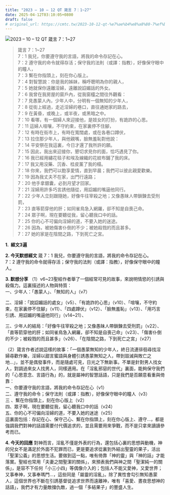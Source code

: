 ```yaml
---
title: "2023 – 10 – 12 QT 箴言 7：1~27"
date: 2025-04-12T03:10:05+0800
draft: false
# original_url: https://cmtc.tw/2023-10-12-qt-%e7%ae%b4%e8%a8%80-7%ef%bc%9a127
---
```


![2023 – 10 – 12 QT  箴言 7：1\~27](/images/qt.jpg  "2023 – 10 – 12 QT  箴言 7：1\~27")

> 箴言 7：1\~27  
> 7：1 我兒，你要遵守我的言語，將我的命令存記在心。  
> 7：2 遵守我的命令就得存活；保守我的法則（或譯：指教），好像保守眼中的瞳人，  
> 7：3 繫在你指頭上，刻在你心版上。  
> 7：4 對智慧說：你是我的姊妹，稱呼聰明為你的親人，  
> 7：5 她就保你遠離淫婦，遠離說諂媚話的外女。  
> 7：6 我曾在我房屋的窗戶內，從我窗欞之間往外觀看：  
> 7：7 見愚蒙人內，少年人中，分明有一個無知的少年人，  
> 7：8 從街上經過，走近淫婦的巷口，直往通她家的路去，  
> 7：9 在黃昏，或晚上，或半夜，或黑暗之中。  
> 7：10 看哪，有一個婦人來迎接他，是妓女的打扮，有詭詐的心思。  
> 7：11 這婦人喧嚷，不守約束，在家裏停不住腳，  
> 7：12 有時在街市上，有時在寬闊處，或在各巷口蹲伏，  
> 7：13 拉住那少年人，與他親嘴，臉無羞恥對他說：  
> 7：14 平安祭在我這裏，今日才還了我所許的願。  
> 7：15 因此，我出來迎接你，懇切求見你的面，恰巧遇見了你。  
> 7：16 我已經用繡花毯子和埃及線織的花紋布鋪了我的床。  
> 7：17 我又用沒藥、沉香、桂皮薰了我的榻。  
> 7：18 你來，我們可以飽享愛情，直到早晨；我們可以彼此親愛歡樂。  
> 7：19 因為我丈夫不在家，出門行遠路；  
> 7：20 他手拿銀囊，必到月望才回家。  
> 7：21 淫婦用許多巧言誘他隨從，用諂媚的嘴逼他同行。  
> 7：22 少年人立刻跟隨她，好像牛往宰殺之地；又像愚昧人帶鎖鍊去受刑罰，  
> 7：23 直等箭穿他的肝；如同雀鳥急入網羅，卻不知是自喪己命。  
> 7：24 眾子啊，現在要聽從我，留心聽我口中的話。  
> 7：25 你的心不可偏向淫婦的道，不要入她的迷途。  
> 7：26 因為，被她傷害仆倒的不少；被她殺戮的而且甚多。  
> 7：27 她的家是在陰間之路，下到死亡之宮。

**1.  經文3遍**

**2. 今天默想經文**
箴 7：1 我兒，你要遵守我的言語，將我的命令存記在心。  
7：2 遵守我的命令就得存活；保守我的法則（或譯：指教），好像保守眼中的瞳人。

**3. 默想分享**
（1）v6\~23聖經作者舉了一個經常可見的故事，來說明情慾的引誘與殺傷力。這裏描述的人物與特質：  
一、少年人：「愚蒙人」、「無知的人」（v7）

二、淫婦：「說諂媚話的處女」（v5）、「有詭詐的心思」（v10）、「喧嚷，不守約束，在家裏停不住腳」（v11）、「四處蹲伏」（v12）、「臉無羞恥」（v13）、「用巧言引誘、用諂媚的嘴逼他同行」（v14\~21）、

三、少年人的結局：「好像牛往宰殺之地；又像愚昧人帶鎖鍊去受刑罰」（v22）、「直等箭穿他的肝；如同雀鳥急入網羅，卻不知是自喪己命」（v23）、「傷害仆倒的不少；被殺戮的而且甚多」（v26）、「在陰間之路，下到死亡之宮」（v27）

（2）箴言作者述說這樣的故事：「一個愚蒙無知的少年人，終日流連徘徊尋找淫婦尋歡作樂，淫婦以甜言蜜語與身體引誘愚蒙無知之人，帶到毀滅與敗亡之地…」，並不是偶發事件，而是隨處可見，日光之下無新事。不單是針對男人找女人，對調過來女人找男人，同樣適用。在「淫亂邪惡的世代」裏面，能夠保守我們的「心思意念、言語行為」的，就是屬神的智慧話語，只是我們是否願意看重與倚靠：  
一、你要遵守我的言語，將我的命令存記在心（v1）  
二、遵守我的命令；保守法則（或譯：指教），好像保守眼中的瞳人（v3）  
三 、繫在你指頭上，刻在你心版上（v2）  
四、眾子啊，現在要聽從我，留心聽我口中的話（v24）  
五、你的心不可偏向淫婦的道，不要入她的迷途（v25）  
這裏面包括：存記在心、保守己心、繫在你指頭上，刻在你心版上、遵守…，都是強調我們對神的話語需要付代價追求的，並且需要用來爭戰，而不是只拿來讀讀參考而已。

**4. 今天的回應**
對神而言，淫亂不僅是外表的行為，還包括心裏的思想與動機，神的兒女不是滿足於外面不犯罪而已，更是要追求從裏到外結出聖靈的果子，活出「聖潔公義」的思想生活。要做到這一點，唯有倚靠「神的靈」與「神的話」才能落實。聖經也常用「夫妻之間聖潔的關係」，來預表我們與神之間「聖潔純一的關係」，是容不下任何「小三小四」等偶像介入的；包括人不能又愛神，又愛世界；又事奉神，又事奉瑪門…，這些同是「屬靈的淫亂」。除了異性會勾引無知愚蒙人，這個世界也不斷在引誘基督徒追求世界而遠離神，唯有「喜愛、晝夜思想神的話語」，我們才有力量敵擋仇敵，過一個「多結果子」的豐盛人生。
